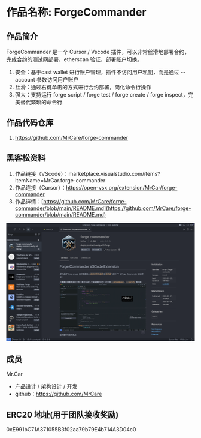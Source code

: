 <!--
 * @Author: Mr.Car
 * @Date: 2025-09-04 18:40:14
-->
# 作品名称: ForgeCommander

## 作品简介

ForgeCommander 是一个 Cursor / Vscode 插件，可以非常丝滑地部署合约，完成合约的测试网部署，etherscan 验证，部署账户切换。

1. 安全：基于cast wallet 进行账户管理，插件不访问用户私钥，而是通过 --account 参数访问用户账户
2. 丝滑：通过右键单击的方式进行合约部署，简化命令行操作
3. 强大：支持运行 forge script / forge test / forge create / forge inspect，完美替代繁琐的命令行

## 作品代码仓库

1. https://github.com/MrCare/forge-commander

## 黑客松资料

1. 作品链接（VScode）：marketplace.visualstudio.com/items?itemName=MrCar.forge-commander
2. 作品连接（Cursor）：https://open-vsx.org/extension/MrCar/forge-commander
3. 作品详情：[https://github.com/MrCare/forge-commander/blob/main/README.md](https://github.com/MrCare/forge-commander/blob/main/README.md)

![alt text](image-1.png)
## 成员

Mr.Car
- 产品设计 / 架构设计 / 开发
- github：https://github.com/MrCare

## ERC20 地址(用于团队接收奖励)
0xE991bC71A371055B3f02aa79b79E4b714A3D04c0